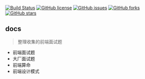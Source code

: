 [![Build Status](https://travis-ci.com/mysanyue/docs.svg?branch=master)](https://travis-ci.com/mysanyue/docs)
[![GitHub license](https://img.shields.io/github/license/mysanyue/docs)](https://github.com/mysanyue/docs)
[![GitHub issues](https://img.shields.io/github/issues/mysanyue/docs)](https://github.com/mysanyue/docs/issues)
[![GitHub forks](https://img.shields.io/github/forks/mysanyue/docs)](https://github.com/mysanyue/docs/network)
[![GitHub stars](https://img.shields.io/github/stars/mysanyue/docs)](https://github.com/mysanyue/docs/stargazers)

## docs

> 整理收集的前端面试题

- 前端面试题
- 大厂面试题
- 前端算命
- 前端设计模式
